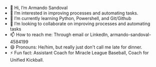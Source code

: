 - 👋 Hi, I’m Armando Sandoval
- 👀 I’m interested in improving processes and automating tasks.
- 🌱 I’m currently learning Python, Powershell, and Git/Github
- 💞️ I’m looking to collaborate on improving processes and automating tasks
- 📫 How to reach me: Through email or LinkedIn, armando-sandoval-4584199
- 😄 Pronouns: He/him, but really just don't call me late for dinner.
- ⚡ Fun fact: Assistant Coach for Miracle League Baseball, Coach for Unified Kickball. 

<!---
sandovala2/sandovala2 is a ✨ special ✨ repository because its `README.md` (this file) appears on your GitHub profile.
You can click the Preview link to take a look at your changes.
--->
